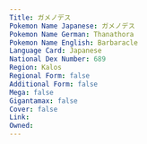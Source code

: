 ```yaml
---
﻿Title: ガメノデス
Pokemon Name Japanese: ガメノデス
Pokemon Name German: Thanathora
Pokemon Name English: Barbaracle
Language Card: Japanese
National Dex Number: 689
Region: Kalos
Regional Form: false
Additional Form: false
Mega: false
Gigantamax: false
Cover: false
Link: 
Owned: 
---
```

